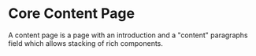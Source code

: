 # Core Content Page

A content page is a page with an introduction and a "content" 
paragraphs field which allows stacking of rich components. 

